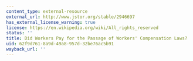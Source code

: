 ```yaml
---
content_type: external-resource
external_url: http://www.jstor.org/stable/2946697
has_external_license_warning: true
license: https://en.wikipedia.org/wiki/All_rights_reserved
status: ''
title: Did Workers Pay for the Passage of Workers' Compensation Laws?
uid: 62f9d761-8a9d-49a8-957d-32be76ac5b91
wayback_url: ''
---
```

